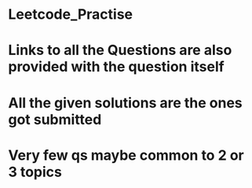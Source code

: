 # Leetcode_Practise

# Links to all the Questions are also provided with the question itself

# All the given solutions are the ones got submitted

# Very few qs maybe common to 2 or 3 topics 
